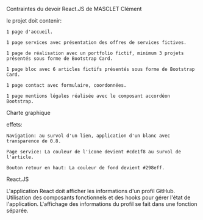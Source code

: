 Contraintes du devoir React.JS de MASCLET Clément

le projet doit contenir:

    1 page d'accueil. 

    1 page services avec présentation des offres de services fictives.

    1 page de réalisation avec un portfolio fictif, minimum 3 projets présentés sous forme de Bootstrap Card.

    1 page bloc avec 6 articles fictifs présentés sous forme de Bootstrap Card.

    1 page contact avec formulaire, coordonnées.

    1 page mentions légales réalisée avec le composant accordéon Bootstrap.

Charte graphique

effets:
    
    Navigation: au survol d'un lien, application d'un blanc avec transparence de 0.8.

    Page service: La couleur de l'icone devient #cde1f8 au survol de l'article.

    Bouton retour en haut: La couleur de fond devient #298eff.

React.JS

L'application React doit afficher les informations d'un profil GitHub.
Utilisation des composants fonctionnels et des hooks pour gérer l'état de l'application.
L'affichage des informations du profil se fait dans une fonction séparée.